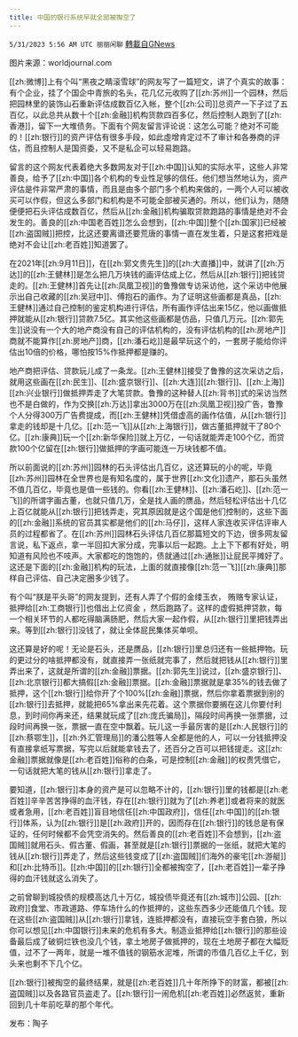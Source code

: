 ```yaml
---
title: 中国的银行系统早就全部被掏空了
---
```

`5/31/2023 5:56 AM UTC 丽丽闲聊` [轉載自GNews](https://gnews.org/articles/1344839)

图片来源：worldjournal.com  

[[zh:微博]]上有个叫“黑夜之睛滚雪球”的网友写了一篇短文，讲了个真实的故事：有个企业，挂了个国企中青旅的名头，花几亿元收购了[[zh:苏州]]一个园林，然后把园林里的装饰山石重新评估成数百亿入帐，整个[[zh:公司]]总资产一下子过了五百亿，以此总共从数十个[[zh:金融]]机构货款四百多亿，然后控制人跑到了[[zh:香港]]，留下一大堆债务。下面有个网友留言评论说：这怎么可能？绝对不可能的！[[zh:银行]]的资产评估有很多手段，如此虛增肯定过不了审计和各券商的评估，而且控制人是国资委，又不是私企可以轻易跑路。  

留言的这个网友代表着绝大多数网友对于[[zh:中国]]认知的实际水平，这些人非常善良，给予了[[zh:中国]]各个机构的专业性足够的信任。他们想当然地认为，资产评估是件非常严肃的事情，而且是由多个部门多个机构来做的，一两个人可以被收买可以作假，但这么多部门和机构是不可能全部被买通的。所以，他们认为，随随便便把石头评估成数百亿，然后从[[zh:金融]]机构骗取贷款跑路的事情是绝对不会发生的。善良的[[zh:中国老百姓]]怎么会想到，[[zh:中国]]整个[[zh:国家]]已经被[[zh:盗国贼]]把控，比这还要离谱还要荒唐的事情一直在发生着，只是这套把戏是绝对不会让[[zh:老百姓]]知道罢了。  

在2021年[[zh:9月11日]]，在[[zh:郭文贵先生]]的[[zh:大直播]]中，就讲了[[zh:万达]]的[[zh:王健林]]是怎么把几万块钱的画评估成上亿，然后从[[zh:银行]]把钱贷走的。[[zh:王健林]]首先让[[zh:凤凰卫视]]的鲁豫做专访采访他，这个采访中他展示出自己收藏的[[zh:吴冠中]]、傅抱石的画作。为了证明这些画都是真品，[[zh:王健林]]通过自己控制的鉴定机构进行评估，所有画作评估出来15亿，他以画做抵押就能从[[zh:银行]]贷款7.5亿。其实他这些画都是仿品，只值几万元。[[zh:郭先生]]说没有一个大的地产商没有自己的评估机构的，没有评估机构的[[zh:房地产]]商就不能算作[[zh:房地产]]商，[[zh:潘石屹]]是最早玩这个的，一套房子能给你评估出10倍的价格，哪怕按15%作抵押都是赚的。  

地产商把评估、贷款玩儿成了一条龙。[[zh:王健林]]接受了鲁豫的这次采访之后，就用这些画在[[zh:民生]]、[[zh:盛京银行]]、[[zh:大连]][[zh:银行]]、[[zh:上海]][[zh:兴业银行]]做抵押弄走了大笔贷款。鲁豫的这种替人[[zh:背书]]式的采访当然也不是白做的，作为交换[[zh:万达]]拿出3000万在[[zh:凤凰卫视]]投广告，鲁豫个人分得300万广告费提成，而[[zh:王健林]]凭借虚高的画作估值，从[[zh:银行]]拿走的钱却是十几亿。[[zh:范一飞]]从[[zh:上海银行]]，做古董抵押就干了80个亿。[[zh:康典]]玩一个[[zh:新华保险]]就上万亿，一句话就能弄走100个亿，而贷款100个亿留在[[zh:银行]]做抵押的字画可能连一万块钱都不值。  

所以前面说的[[zh:苏州]]园林的石头评估出几百亿，这还算玩的小的呢，毕竟[[zh:苏州]]园林在全世界也是有知名度的，属于世界[[zh:文化]]遗产，那石头虽然不值几百亿，毕竟也是值一些钱的。你看[[zh:王健林]]、[[zh:潘石屹]]、[[zh:范一飞]]的所谓字画古董，也就只值几万，全是找人画的赝品，然后轻松评估出十几亿上百亿就能从[[zh:银行]]把钱弄走，究其原因就是这个国是他们控制的，这些下面的[[zh:金融]]系统的官员其实都是他们的[[zh:马仔]]，这样人家连收买评估评审人员的过程都省了。在[[zh:苏州]]园林石头评估几百亿那篇短文的下边，很多网友留言说，私下返点，拿一半回扣大家分成，完事以后一起跑。上上下下都有好处，明知道有风险也不吱声。大家都吃的饱饱的，债就通过[[zh:通胀]]让屁民平摊好了。这还是下面的[[zh:金融]]机构的玩法，上面的就直接像[[zh:范一飞]][[zh:康典]]那样自己评估、自己决定圈多少钱了。  

有个叫“朕是平头哥”的网友提到，还有人弄了个假的金缕玉衣， 贿赂专家认证， 抵押给[[zh:工商银行]]也借出上亿资金 ，然后跑路了。这样的虚假抵押贷款，每一个相关环节的人都吃得脑满肠肥，然后大家一起作假，从[[zh:银行]]里把钱弄出来。等到[[zh:银行]]没钱了，就让全体屁民集体买单呗。  

这还算是好的呢！无论是石头，还是赝品，[[zh:银行]]里总归还有一些抵押物。玩的更过分的啥抵押都没有，就直接弄一张纸就完事了，然后就把钱从[[zh:银行]]里弄出来了，这就是所谓的[[zh:金融]]票据。[[zh:郭先生]]说过，[[zh:盛京银行]]、[[zh:北京银行]]都大搞假[[zh:金融]]票据。[[zh:金融]]票据就是拿35%的钱去做了抵押，这个[[zh:银行]]给你开了个100%[[zh:金融]]票据，然后你拿着票据到别的[[zh:银行]]去抵押，就能把65%拿出来先花着。这个票据你要搁在这儿你要付利息，到时间你再来还，结果就玩成了[[zh:庞氏骗局]]，隔段时间再换一张票据，过段时间再换一张，票据一直在空中飘着。玩儿这一手最厉害的是[[zh:人民银行]]的[[zh:蔡鄂生]]，[[zh:外汇管理局]]的潘公胜等人全都是他的人，可以一分钱抵押没有直接拿纸写票据，写完以后就能拿钱去了，还百分之百可以把钱提走。这[[zh:金融]]票据就像是[[zh:老百姓]]俗称的白条，可是控制[[zh:金融]]的权贵凭借它，一句话就把大笔的钱从[[zh:银行]]拿走了。  

要知道，[[zh:银行]]本身的资产是可以忽略不计的，[[zh:银行]]里的钱都是[[zh:老百姓]]辛辛苦苦挣得的血汗钱，存在[[zh:银行]]就为了[[zh:养老]]或者将来的就医或者急用，[[zh:老百姓]]盲目地信任[[zh:中国政府]]，信任[[zh:中国]]的[[zh:银行]]体系，认为[[zh:银行]]是[[zh:政府]]开的，因而存在[[zh:银行]]的钱总是有保证的，任何时候都不会凭空消失的。然后善良的[[zh:老百姓]]不会想到，[[zh:盗国贼]]就用石头、假古董、假画，甚至就是[[zh:银行]]票据的一张纸，就把大笔的钱从[[zh:银行]]弄走了，然后这些钱变成了[[zh:盗国贼]]们海外的豪宅[[zh:游艇]]和[[zh:比特币]]。[[zh:中国]]的[[zh:银行]]全都被掏空了，[[zh:老百姓]]一辈子挣得的血汗钱就这么消失了。  

之前曾聊到城投债的规模高达几十万亿，城投债毕竟还有[[zh:城市]]公园、[[zh:政府]]食堂、市政道路、停车场什么的作抵押的，这些东西多少还能值几个钱。现在这些[[zh:盗国贼]]从[[zh:银行]]拿钱，连抵押都没有，直接玩空手套白狼，所以你可以想见[[zh:中国银行]]未来的危机有多大。制造业抵押给[[zh:银行]]的那些设备最后成了破铜烂铁也没几个钱，拿土地房子做抵押的，现在土地房子都在大幅贬值，过不了一两年，就是一堆不值钱的钢筋水泥堆，所谓的市值几百亿上千亿，到头来也剩不下几个亿。  

[[zh:银行]]被掏空的最终结果，就是[[zh:老百姓]]几十年所挣下的财富，都被[[zh:盗国贼]]以及各路官员盗走了。[[zh:银行]]一闹危机[[zh:老百姓]]必然返贫，重新回到几十年前吃草的那个年代。  

发布：陶子


